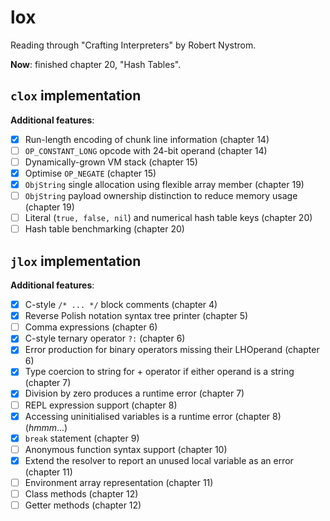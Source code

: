 # lox

Reading through "Crafting Interpreters" by Robert Nystrom.

**Now**: finished chapter 20, "Hash Tables".

## `clox` implementation

**Additional features**:

- [X] Run-length encoding of chunk line information (chapter 14)
- [ ] `OP_CONSTANT_LONG` opcode with 24-bit operand (chapter 14)
- [ ] Dynamically-grown VM stack (chapter 15)
- [X] Optimise `OP_NEGATE` (chapter 15)
- [X] `ObjString` single allocation using flexible array member (chapter 19)
- [ ] `ObjString` payload ownership distinction to reduce memory usage (chapter 19)
- [ ] Literal (`true, false, nil`) and numerical hash table keys (chapter 20)
- [ ] Hash table benchmarking (chapter 20)

## `jlox` implementation

**Additional features**:

- [X] C-style `/* ... */` block comments (chapter 4)
- [X] Reverse Polish notation syntax tree printer (chapter 5)
- [ ] Comma expressions (chapter 6)
- [X] C-style ternary operator `?:` (chapter 6)
- [X] Error production for binary operators missing their LHOperand (chapter 6)
- [X] Type coercion to string for + operator if either operand is a string (chapter 7)
- [X] Division by zero produces a runtime error (chapter 7)
- [ ] REPL expression support (chapter 8)
- [X] Accessing uninitialised variables is a runtime error (chapter 8) (_hmmm_...)
- [X] `break` statement (chapter 9)
- [ ] Anonymous function syntax support (chapter 10)
- [X] Extend the resolver to report an unused local variable as an error (chapter 11)
- [ ] Environment array representation (chapter 11)
- [ ] Class methods (chapter 12)
- [ ] Getter methods (chapter 12)

